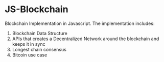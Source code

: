 # JS-Blockchain
Blockchain Implementation in Javascript.
The implementation includes:
1. Blockchain Data Structure
2. APIs that creates a Decentralized Network around the blockchain and keeps it in sync
3. Longest chain consensus
4. Bitcoin use case
